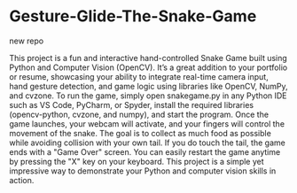 # Gesture-Glide-The-Snake-Game
new repo

This project is a fun and interactive hand-controlled Snake Game built using Python and Computer Vision (OpenCV). It’s a great addition to your portfolio or resume, showcasing your ability to integrate real-time camera input, hand gesture detection, and game logic using libraries like OpenCV, NumPy, and cvzone. To run the game, simply open snakegame.py in any Python IDE such as VS Code, PyCharm, or Spyder, install the required libraries (opencv-python, cvzone, and numpy), and start the program. Once the game launches, your webcam will activate, and your  fingers will control the movement of the snake. The goal is to collect as much food as possible while avoiding collision with your own tail. If you do touch the tail, the game ends with a "Game Over" screen. You can easily restart the game anytime by pressing the "X" key on your keyboard. This project is a simple yet impressive way to demonstrate your Python and computer vision skills in action.
